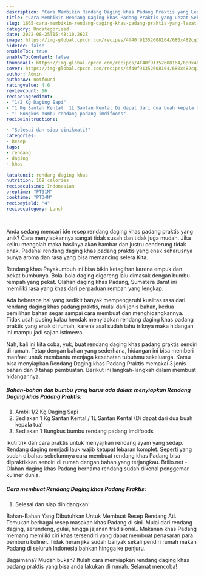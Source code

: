 ```yaml
---
description: "Cara Membikin Rendang Daging khas Padang Praktis yang Lezat Sekali"
title: "Cara Membikin Rendang Daging khas Padang Praktis yang Lezat Sekali"
slug: 1665-cara-membikin-rendang-daging-khas-padang-praktis-yang-lezat-sekali
category: Uncategorized
date: 2022-08-25T15:48:10.262Z
image: https://img-global.cpcdn.com/recipes/4f40f91352608164/680x482cq70/rendang-daging-khas-padang-praktis-foto-resep-utama.jpg
hideToc: false
enableToc: true
enableTocContent: false
thumbnail: https://img-global.cpcdn.com/recipes/4f40f91352608164/680x482cq70/rendang-daging-khas-padang-praktis-foto-resep-utama.jpg
cover: https://img-global.cpcdn.com/recipes/4f40f91352608164/680x482cq70/rendang-daging-khas-padang-praktis-foto-resep-utama.jpg
author: Admin
authorAv: notfound
ratingvalue: 4.6
reviewcount: 16
recipeingredient:
- "1/2 Kg Daging Sapi"
- "1 Kg Santan Kental  1L Santan Kental Di dapat dari dua buah kepala tua"
- "1 Bungkus bumbu rendang padang imdifoods"
recipeinstructions:

- "Selesai dan siap dinikmati!"
categories:
- Resep
tags:
- rendang
- daging
- khas

katakunci: rendang daging khas 
nutrition: 169 calories
recipecuisine: Indonesian
preptime: "PT31M"
cooktime: "PT34M"
recipeyield: "4"
recipecategory: Lunch

---
```





Anda sedang mencari ide resep rendang daging khas padang praktis yang unik? Cara menyiapkannya sangat tidak susah dan tidak juga mudah. Jika keliru mengolah maka hasilnya akan hambar dan justru cenderung tidak enak. Padahal rendang daging khas padang praktis yang enak seharusnya punya aroma dan rasa yang bisa memancing selera Kita.





Rendang khas Payakumbuh ini bisa bikin ketagihan karena empuk dan pekat bumbunya. Bola-bola daging digoreng lalu dimasak dengan bumbu rempah yang pekat. Olahan daging khas Padang, Sumatera Barat ini memiliki rasa yang khas dari perpaduan rempah yang lengkap.

Ada beberapa hal yang sedikit banyak mempengaruhi kualitas rasa dari rendang daging khas padang praktis, mulai dari jenis bahan, kedua pemilihan bahan segar sampai cara membuat dan menghidangkannya. Tidak usah pusing kalau hendak menyiapkan rendang daging khas padang praktis yang enak di rumah, karena asal sudah tahu triknya maka hidangan ini mampu jadi sajian istimewa.






Nah, kali ini kita coba, yuk, buat rendang daging khas padang praktis sendiri di rumah. Tetap dengan bahan yang sederhana, hidangan ini bisa memberi manfaat untuk membantu menjaga kesehatan tubuhmu sekeluarga. Kamu bisa menyiapkan Rendang Daging khas Padang Praktis memakai 3 jenis bahan dan 0 tahap pembuatan. Berikut ini langkah-langkah dalam membuat hidangannya.

<!--inarticleads1-->

##### Bahan-bahan dan bumbu yang harus ada dalam menyiapkan Rendang Daging khas Padang Praktis:

1. Ambil 1/2 Kg Daging Sapi
1. Sediakan 1 Kg Santan Kental / 1L Santan Kental (Di dapat dari dua buah kepala tua)
1. Sediakan 1 Bungkus bumbu rendang padang imdifoods


Ikuti trik dan cara praktis untuk menyajikan rendang ayam yang sedap. Rendang daging menjadi lauk wajib ketupat lebaran komplet. Seperti yang sudah dibahas sebelumnya cara membuat rendang khas Padang bisa dipraktikkan sendiri di rumah dengan bahan yang terjangkau. Brilio.net - Olahan daging khas Padang bernama rendang sudah dikenal penggemar kuliner dunia. 

<!--inarticleads2-->

##### Cara membuat Rendang Daging khas Padang Praktis:


1. Selesai dan siap dihidangkan!

Bahan-Bahan Yang Dibutuhkan Untuk Membuat Resep Rendang Ati. Temukan berbagai resep masakan khas Padang di sini. Mulai dari rendang daging, serundeng, gulai, hingga jajanan tradisional.. Makanan khas Padang memang memiliki ciri khas tersendiri yang dapat membuat penasaran para pemburu kuliner. Tidak heran jika sudah banyak sekali pendiri rumah makan Padang di seluruh Indonesia bahkan hingga ke penjuru. 

Bagaimana? Mudah bukan? Itulah cara menyiapkan rendang daging khas padang praktis yang bisa anda lakukan di rumah. Selamat mencoba!
